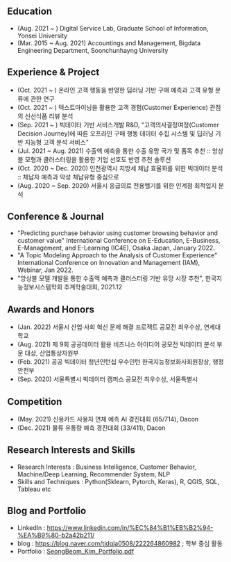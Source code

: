 ## Education
- (Aug. 2021 ~ ) Digital Service Lab, Graduate School of Information, Yonsei University 
- (Mar. 2015 ~ Aug. 2021) Accountings and Management, Bigdata Engineering Department, Soonchunhayng University 

## Experience & Project
- (Oct. 2021 ~ ) 온라인 고객 행동을 반영한 딥러닝 기반 구매 예측과 고객 유형 분류에 관한 연구
- (Oct. 2021 ~ ) 텍스트마이닝을 활용한 고객 경험(Customer Experience) 관점의 신선식품 리뷰 분석
- (Sep. 2021 ~ ) 빅데이터 기반 서비스개발 R&D, "고객의사결정여정(Customer Decision Journey)에 따른 오프라인 구매 행동 데이터 수집 시스템 및 딥러닝 기반 지능형 고객 분석 서비스"
- (Jul. 2021 ~ Aug. 2021) 수출액 예측을 통한 수출 유망 국가 및 품목 추천 :: 앙상블 모형과 클러스터링을 활용한 기업 선호도 반영 추천 솔루션
- (Oct. 2020 ~ Dec. 2020) 인천광역시 지방세 체납 효율화를 위한 빅데이터 분석 :: 체납자 예측과 악성 체납유형 중심으로 
- (Aug. 2020 ~ Sep. 2020) 서울시 응급의료 전용헬기를 위한 인계점 최적입지 분석

## Conference & Journal
- "Predicting purchase behavior using customer browsing behavior and customer value" International Conference on E-Education, E-Business, E-Management, and E-Learning (IC4E), Osaka Japan, January 2022.
- "A Topic Modeling Approach to the Analysis of Customer Experience" International Conference on Innovation and Management (IAM), Webinar, Jan 2022.
- "앙상블 모델 개발을 통한 수출액 예측과 클러스터링 기반 유망 시장 추천", 한국지능정보시스템학회 추계학술대회, 2021.12

## Awards and Honors
- (Jan. 2022) 서울시 산업·사회 혁신 문제 해결 프로젝트 공모전 최우수상, 연세대학교
- (Aug. 2021) 제 9회 공공데이터 활용 비즈니스 아이디어 공모전 빅데이터 분석 부문 대상, 산업통상자원부
- (Feb. 2021) 공공 빅데이터 청년인턴십 우수인턴 한국지능정보화사회원장상, 행정안전부
- (Sep. 2020) 서울특별시 빅데이터 캠퍼스 공모전 최우수상, 서울특별시

## Competition
- (May. 2021) 신용카드 사용자 연체 예측 AI 경진대회 (65/714), Dacon 
- (Dec. 2021) 물류 유통량 예측 경진대회 (33/411), Dacon

## Research Interests and Skills
- Research Interests : Business Intelligence, Customer Behavior, Machine/Deep Learning, Recommender System, NLP
- Skills and Techniques : Python(Sklearn, Pytorch, Keras), R, QGIS, SQL, Tableau etc

## Blog and Portfolio
- LinkedIn : https://www.linkedin.com/in/%EC%84%B1%EB%B2%94-%EA%B9%80-b2a42b211/
- blog : https://blog.naver.com/tjdqja0508/222264860982 ; 학부 중심 활동
- Portfolio : [SeongBeom_Kim_Portfolio.pdf](https://github.com/sbkim508/sbkim508/files/7184173/SeongBeom_Kim_Portfolio.pdf)



<!---
sbkim508/sbkim508 is a ✨ special ✨ repository because its `README.md` (this file) appears on your GitHub profile.
You can click the Preview link to take a look at your changes.
--->

